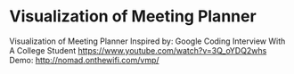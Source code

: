 # Visualization of Meeting Planner
Visualization of Meeting Planner
Inspired by: Google Coding Interview With A College Student https://www.youtube.com/watch?v=3Q_oYDQ2whs
Demo: http://nomad.onthewifi.com/vmp/

